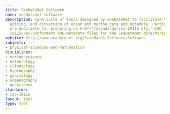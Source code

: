 ```yaml
---
title: SeaDataNet Software
name: seadatanet-software
description: <p>A suite of tools designed by SeaDataNet to facilitate the creation,
  editing, and conversion of ocean and marine data and metadata. Particular tools
  are available for preparing <a href="/standards/iso-19115.html">ISO
  19115</a>-conformant XML metadata files for the SeaDataNet directories.</p>
website: http://www.seadatanet.org/Standards-Software/Software
subjects:
- physical-sciences-and-mathematics
disciplines:
- marine-science
- meteorology
- climatology
- hydrography
- glaciology
- oceanography
- geoscience
standards:
- iso-19115
layout: tool
type: tool
---
```


